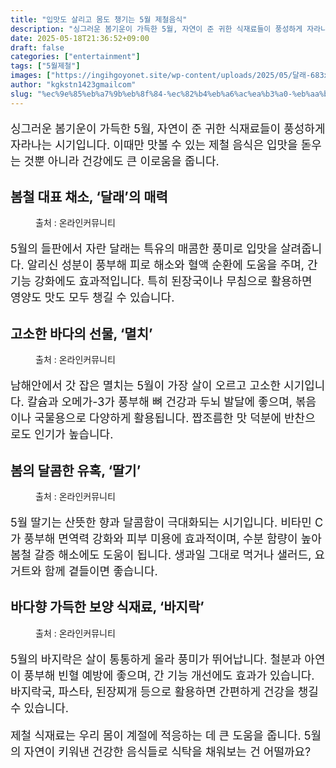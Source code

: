 ```yaml
---
title: "입맛도 살리고 몸도 챙기는 5월 제철음식"
description: "싱그러운 봄기운이 가득한 5월, 자연이 준 귀한 식재료들이 풍성하게 자라나는 시기입니다. 이때만 맛볼 수 있는 제철 음식은 입맛을 돋우는 것뿐 아니라 건강에도 큰 이로움을 줍니다."
date: 2025-05-18T21:36:52+09:00
draft: false
categories: ["entertainment"]
tags: ["5월제철"]
images: ["https://ingihgoyonet.site/wp-content/uploads/2025/05/달래-683x1024.png", "https://ingihgoyonet.site/wp-content/uploads/2025/05/멸치볶음.png", "https://ingihgoyonet.site/wp-content/uploads/2025/05/pexels-pixabay-70746-1024x768.jpg", "https://ingihgoyonet.site/wp-content/uploads/2025/05/pexels-jerchung-2204771-1024x768.jpg"]
author: "kgkstn1423gmailcom"
slug: "%ec%9e%85%eb%a7%9b%eb%8f%84-%ec%82%b4%eb%a6%ac%ea%b3%a0-%eb%aa%b8%eb%8f%84-%ec%b1%99%ea%b8%b0%eb%8a%94-5%ec%9b%94-%ec%a0%9c%ec%b2%a0%ec%9d%8c%ec%8b%9d"
---
```


<p style="font-size:18px">싱그러운 봄기운이 가득한 5월, 자연이 준 귀한 식재료들이 풍성하게 자라나는 시기입니다. 이때만 맛볼 수 있는 제철 음식은 입맛을 돋우는 것뿐 아니라 건강에도 큰 이로움을 줍니다.</p> <h2 >봄철 대표 채소, ‘달래’의 매력</h2> <figure ><img src="https://ingihgoyonet.site/wp-content/uploads/2025/05/달래-683x1024.png" alt="" style="aspect-ratio:16/9;object-fit:cover"/><figcaption >출처 : 온라인커뮤니티</figcaption></figure> <p style="font-size:18px">5월의 들판에서 자란 달래는 특유의 매콤한 풍미로 입맛을 살려줍니다. 알리신 성분이 풍부해 피로 해소와 혈액 순환에 도움을 주며, 간 기능 강화에도 효과적입니다. 특히 된장국이나 무침으로 활용하면 영양도 맛도 모두 챙길 수 있습니다.</p> <h2 >고소한 바다의 선물, ‘멸치’</h2> <figure ><img src="https://ingihgoyonet.site/wp-content/uploads/2025/05/멸치볶음.png" alt="" style="aspect-ratio:16/9;object-fit:cover"/><figcaption >출처 : 온라인커뮤니티</figcaption></figure> <p style="font-size:18px">남해안에서 갓 잡은 멸치는 5월이 가장 살이 오르고 고소한 시기입니다. 칼슘과 오메가-3가 풍부해 뼈 건강과 두뇌 발달에 좋으며, 볶음이나 국물용으로 다양하게 활용됩니다. 짭조름한 맛 덕분에 반찬으로도 인기가 높습니다.</p> <h2 >봄의 달콤한 유혹, ‘딸기’</h2> <figure ><img src="https://ingihgoyonet.site/wp-content/uploads/2025/05/pexels-pixabay-70746-1024x768.jpg" alt="" style="aspect-ratio:16/9;object-fit:cover"/><figcaption >출처 : 온라인커뮤니티</figcaption></figure> <p style="font-size:18px">5월 딸기는 산뜻한 향과 달콤함이 극대화되는 시기입니다. 비타민 C가 풍부해 면역력 강화와 피부 미용에 효과적이며, 수분 함량이 높아 봄철 갈증 해소에도 도움이 됩니다. 생과일 그대로 먹거나 샐러드, 요거트와 함께 곁들이면 좋습니다.</p> <h2 >바다향 가득한 보양 식재료, ‘바지락’</h2> <figure ><img src="https://ingihgoyonet.site/wp-content/uploads/2025/05/pexels-jerchung-2204771-1024x768.jpg" alt="" style="aspect-ratio:16/9;object-fit:cover"/><figcaption >출처 : 온라인커뮤니티</figcaption></figure> <p style="font-size:18px">5월의 바지락은 살이 통통하게 올라 풍미가 뛰어납니다. 철분과 아연이 풍부해 빈혈 예방에 좋으며, 간 기능 개선에도 효과가 있습니다. 바지락국, 파스타, 된장찌개 등으로 활용하면 간편하게 건강을 챙길 수 있습니다.</p> <p style="font-size:18px">제철 식재료는 우리 몸이 계절에 적응하는 데 큰 도움을 줍니다. 5월의 자연이 키워낸 건강한 음식들로 식탁을 채워보는 건 어떨까요?</p>